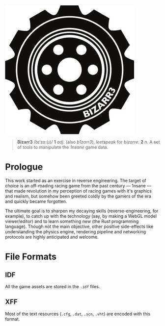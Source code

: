 ![BIZARR3](logo.png)

> **Bizarr3** /bɪˈzɑː(ɹ)/ **1** _adj_. (also *b1zarr3*), *leetspeak* for *bizarre*. **2** _n._ A set of tools to manipulate the _1nsane_ game data.


# Prologue
This work started as an exercise in reverse engineering. The target of choice is an off-roading racing game from the past century — 1nsane — that made revolution in my perception of racing games with it's graphics and realism, but somehow been greeted coldly by the gamers of the era and quickly became forgotten.

The ultimate goal is to sharpen my decaying skills (reverse-engineering, for example), to catch up with the technology (say, by making a WebGL model viewer/editor) and to learn something new (the Rust programming language). Though not the main objective, other positive side-effects like understanding the physics engine, rendering pipeline and networking protocols are highly anticipated and welcome.

# File Formats
## IDF
All the game assets are stored in the `.idf` files.
## XFF
Most of the text resources (`.cfg`, `.dat`, `.scn`, `.vht`) are encoded with this format.
